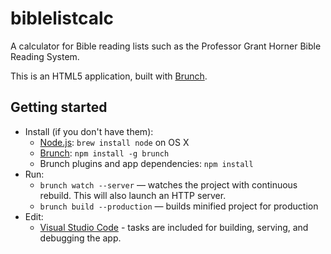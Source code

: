 # biblelistcalc

A calculator for Bible reading lists such as the Professor Grant Horner Bible Reading System.

This is an HTML5 application, built with [Brunch](http://brunch.io).

## Getting started

* Install (if you don't have them):
    * [Node.js](https://nodejs.org): `brew install node` on OS X
    * [Brunch](http://brunch.io): `npm install -g brunch`
    * Brunch plugins and app dependencies: `npm install`
* Run:
    * `brunch watch --server` — watches the project with continuous rebuild. This will also launch an HTTP server.
    * `brunch build --production` — builds minified project for production
* Edit:
    * [Visual Studio Code](https://code.visualstudio.com) - tasks are included for building, serving, and debugging the app.